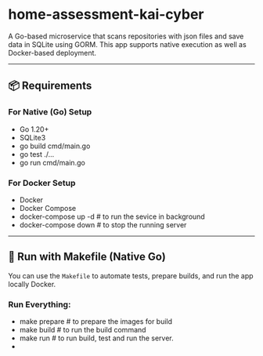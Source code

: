 # home-assessment-kai-cyber
A Go-based microservice that scans repositories with json files and save data in SQLite using GORM. This app supports native execution as well as Docker-based deployment.

---

## 📦 Requirements

### For Native (Go) Setup
- Go 1.20+
- SQLite3
- go build cmd/main.go
- go test ./...
- go run cmd/main.go

### For Docker Setup
- Docker
- Docker Compose
- docker-compose up -d  # to run the sevice in background
- docker-compose down   # to stop the running server

---

## 🚀 Run with Makefile (Native Go)

You can use the `Makefile` to automate tests, prepare builds, and run the app locally Docker.

### Run Everything:

- make prepare  # to prepare the images for build
- make build    # to run the build command
- make run      # to run build, test and run the server.
-  
